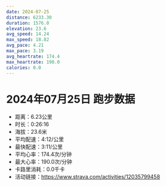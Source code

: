 ```yaml
---
date: 2024-07-25
distance: 6233.30
duration: 1576.0
elevation: 23.6
avg_speed: 14.24
max_speed: 18.82
avg_pace: 4.21
max_pace: 3.19
avg_heartrate: 174.4
max_heartrate: 190.0
calories: 0.0
---
```


# 2024年07月25日 跑步数据

- 距离：6.23公里
- 时长：0:26:16
- 海拔：23.6米
- 平均配速：4:12/公里
- 最快配速：3:11/公里
- 平均心率：174.4次/分钟
- 最大心率：190.0次/分钟
- 卡路里消耗：0.0千卡
- 活动链接：https://www.strava.com/activities/12035799458
